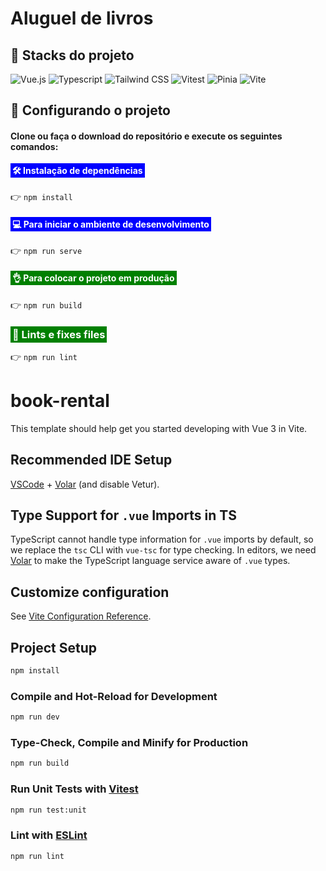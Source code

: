 # Aluguel de livros

## 🤖 Stacks do projeto
![Vue.js](https://img.shields.io/badge/Vue.js-35495E?style=for-the-badge&logo=vue.js&logoColor=4FC08D)
![Typescript](https://img.shields.io/badge/TypeScript-007ACC?style=for-the-badge&logo=typescript&logoColor=white)
![Tailwind CSS](https://img.shields.io/badge/Tailwind_CSS-38B2AC?style=for-the-badge&logo=tailwind-css&logoColor=white)
![Vitest](https://img.shields.io/badge/Vitest-6E9F18?style=for-the-badge&logo=vitest&logoColor=white)
![Pinia](https://img.shields.io/badge/Pinia-FFD859?style=for-the-badge&logo=pinia&logoColor=black)
![Vite](https://img.shields.io/badge/Vite-646CFF?style=for-the-badge&logo=vite&logoColor=white)

## 🤖 Configurando o projeto

#### Clone ou faça o download do repositório e execute os seguintes comandos:

#### <span style="padding: 3px 3px; background: blue; color: #fff;">🛠 Instalação de dependências</span>

👉 `npm install`

#### <span style="padding: 3px 3px; background: blue; color: #fff;">💻 Para iniciar o ambiente de desenvolvimento</span>

👉 `npm run serve`

#### <span style="padding: 3px 3px; background: green; color: #fff;">👌 Para colocar o projeto em produção</span>
👉 `npm run build`

### <span style="padding: 3px 3px; background: green; color: #fff;">🧐 Lints e fixes files</span>
👉 `npm run lint`


# book-rental

This template should help get you started developing with Vue 3 in Vite.

## Recommended IDE Setup

[VSCode](https://code.visualstudio.com/) + [Volar](https://marketplace.visualstudio.com/items?itemName=Vue.volar) (and disable Vetur).

## Type Support for `.vue` Imports in TS

TypeScript cannot handle type information for `.vue` imports by default, so we replace the `tsc` CLI with `vue-tsc` for type checking. In editors, we need [Volar](https://marketplace.visualstudio.com/items?itemName=Vue.volar) to make the TypeScript language service aware of `.vue` types.

## Customize configuration

See [Vite Configuration Reference](https://vite.dev/config/).

## Project Setup

```sh
npm install
```

### Compile and Hot-Reload for Development

```sh
npm run dev
```

### Type-Check, Compile and Minify for Production

```sh
npm run build
```

### Run Unit Tests with [Vitest](https://vitest.dev/)

```sh
npm run test:unit
```

### Lint with [ESLint](https://eslint.org/)

```sh
npm run lint
```

